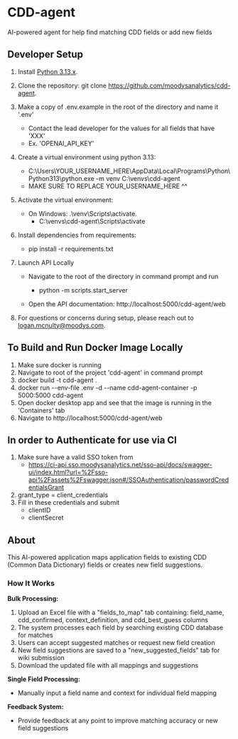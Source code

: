 # CDD-agent 
AI-powered agent for help find matching CDD fields or add new fields

## Developer Setup
1. Install [Python 3.13.x](https://www.python.org/downloads/).

2. Clone the repository: git clone https://github.com/moodysanalytics/cdd-agent.

3. Make a copy of .env.example in the root of the directory and name it '.env'
   - Contact the lead developer for the values for all fields that have 'XXX'
    - Ex. 'OPENAI_API_KEY'


4. Create a virtual environment using python 3.13:
   - C:\Users\YOUR_USERNAME_HERE\AppData\Local\Programs\Python\Python313\python.exe -m venv C:\venvs\cdd-agent
   - MAKE SURE TO REPLACE YOUR_USERNAME_HERE ^^

5. Activate the virtual environment:
   - On Windows: .\venv\Scripts\activate. 
      - C:\venvs\cdd-agent\Scripts\activate

6. Install dependencies from requirements:
   - pip install -r requirements.txt

7. Launch API Locally 
    - Navigate to the root of the directory in command prompt and run
        - python -m scripts.start_server

    - Open the API documentation: http://localhost:5000/cdd-agent/web

8. For questions or concerns during setup, please reach out to logan.mcnulty@moodys.com.

## To Build and Run Docker Image Locally
1. Make sure docker is running
2. Navigate to root of the project 'cdd-agent' in command prompt
3. docker build -t cdd-agent .
4. docker run --env-file .env -d --name cdd-agent-container -p 5000:5000 cdd-agent
5. Open docker desktop app and see that the image is running in the 'Containers' tab
6. Navigate to http://localhost:5000/cdd-agent/web


## In order to Authenticate for use via CI 
1. Make sure have a valid SSO token from 
   - https://ci-api.sso.moodysanalytics.net/sso-api/docs/swagger-ui/index.html?url=%2Fsso-api%2Fassets%2Fswagger.json#/SSOAuthentication/passwordCredentialsGrant
2. grant_type = client_credentials
3. Fill in these credentials and submit
   - clientID
   - clientSecret

## About

This AI-powered application maps application fields to existing CDD (Common Data Dictionary) fields or creates new field suggestions.

### How It Works

**Bulk Processing:**
1. Upload an Excel file with a "fields_to_map" tab containing: field_name, cdd_confirmed, context_definition, and cdd_best_guess columns
2. The system processes each field by searching existing CDD database for matches
3. Users can accept suggested matches or request new field creation
4. New field suggestions are saved to a "new_suggested_fields" tab for wiki submission
5. Download the updated file with all mappings and suggestions

**Single Field Processing:**
- Manually input a field name and context for individual field mapping

**Feedback System:**
- Provide feedback at any point to improve matching accuracy or new field suggestions
